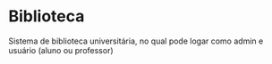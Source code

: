 # Biblioteca
Sistema de biblioteca universitária, no qual pode logar como admin e usuário (aluno ou professor)

